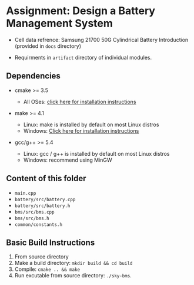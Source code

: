 # Assignment:  Design a Battery Management System

- Cell data refrence: Samsung 21700 50G Cylindrical Battery Introduction (provided in `docs` directory)

- Requirments in `artifact` directory of individual modules.

## Dependencies

- cmake >= 3.5
  - All OSes: [click here for installation instructions](https://cmake.org/install/)

- make >= 4.1
  - Linux: make is installed by default on most Linux distros
  - Windows: [Click here for installation instructions](http://gnuwin32.sourceforge.net/packages/make.htm)

- gcc/g++ >= 5.4
  - Linux: gcc / g++ is installed by default on most Linux distros
  - Windows: recommend using MinGW

## Content of this folder

- `main.cpp`
- `battery/src/battery.cpp`
- `battery/src/battery.h`
- `bms/src/bms.cpp`
- `bms/src/bms.h`
- `common/constants.h`

## Basic Build Instructions

1. From source directory
2. Make a build directory: `mkdir build && cd build`
3. Compile: `cmake .. && make`
4. Run excutable from source directory: `./sky-bms`.
